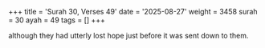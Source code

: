 +++
title = 'Surah 30, Verses 49'
date = '2025-08-27'
weight = 3458
surah = 30
ayah = 49
tags = []
+++

although they had utterly lost hope just before it was sent down to them.